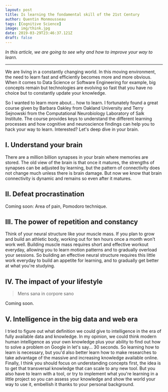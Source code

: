 ```yaml
---
layout: post
title: Is learning the fondamental skill of the 21st Century
author: Quentin Monmousseau
tags: [Cognitive Science]
image: img/think.jpg
date: 2019-03-29T23:46:37.121Z
draft: false
---
```


*In this article, we are going to see why and how to improve your way to learn.*

---

We are living in a constantly changing world. In this moving environment, the need to learn fast and efficiently becomes more and more obvious. When it comes to Data Science or Software Engineering for example, big concepts remain but technologies are evolving so fast that you have no choice but to constantly update your knowledge.

So I wanted to learn more about... how to learn. I fortunately found a great course given by Barbara Oakley from Oakland University and Terry Sejnowski from the Computational Neurobiology Laboratory of Salk Institute. The course provides keys to understand the different learning processes and how cognitive and neuroscience findings can help you to hack your way to learn. Interested? Let's deep dive in your brain.

## I. Understand your brain

There are a million billion synapses in your brain where memories are stored. The old view of the brain is that once it matures, the strengths of synapses can be adjusted by learning, but the pattern of connectivity does not change much unless there is brain damage. But now we know that brain connectivity is dynamic and remains so even after it matures.

## II. Defeat procrastination

Coming soon: Area of pain, Pomodoro technique.


## III. The power of repetition and constancy

Think of your neural structure like your muscle mass. If you plan to grow and build an athletic body, working out for ten hours once a month won't work well. Building muscle mass requires short and effective workout everyday, allowing you to learn motion patterns and to gradually overload your sessions. So building an effective neural structure requires this little work everyday to build an appetite for learning, and to gradually get better at what you're studying.


## IV. The impact of your lifestyle

> Mens sana in corpore sano

Coming soon.

## V. Intelligence in the big data and web era

I tried to figure out what definition we could give to intelligence in the era of fully available data and knowledge.
In my opinion, we could think modern human intelligence as your own knowledge plus your ability to find out how to solve a problem on Google in let's say... 30 seconds. So learning how to learn is necessary, but you'd also better learn how to make researches to take advantage of the massive and increasing knowledge available online.
Finally, I think you should focus on understanding concepts first, the idea is to get that transversal knowledge that can scale to any new tool. But you also have to learn with a tool, or try to implement what you're learning in a little project so you can assess your knowledge and show the world your way to use it, 
embellish it thanks to your personal background.